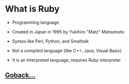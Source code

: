 # What is Ruby

- Programming language

- Created in Japan in 1995 by Yukihiro "Matz" Matsumoto

- Syntax like Perl, Python, and Smalltalk

- Not a compiled language (like C++, Java, Visual Basic)

- It is an Interpreted language, requires Ruby interpreter

## [Goback...](./index.md)